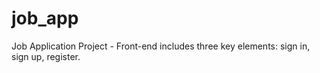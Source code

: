 # job_app
Job Application Project - Front-end includes three key elements: sign in, sign up, register.
